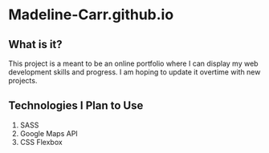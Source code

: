 # Madeline-Carr.github.io

## What is it?
This project is a meant to be an online portfolio where I can display my web development skills and progress. I am hoping to update it overtime with new projects. 

## Technologies I Plan to Use
1. SASS
2. Google Maps API
3. CSS Flexbox
